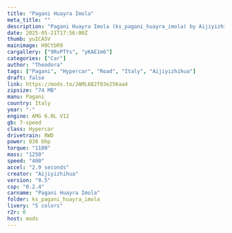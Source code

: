 ```yaml
---
title: "Pagani Huayra Imola"
meta_title: ""
description: "Pagani Huayra Imola (ks_pagani_huayra_imola) by Aijiyizhihua"
date: 2025-05-21T17:56:00Z
thumb: yuICA5V
mainimage: H9CtbR9
cargallery: ["9RvPTYs", "yKAE1m6"]
categories: ["Car"]
author: "Theodora"
tags: ["Pagani", "Hypercar", "Road", "Italy", "Aijiyizhihua"]
draft: false
link: https://mods.to/JAML682f03e256aa4
zipsize: "74 MB"
manu: Pagani
country: Italy
year: "-"
engine: AMG 6.0L V12
gb: 7-speed
class: Hypercar
drivetrain: RWD
power: 838 bhp 
torque: "1100"
mass: "1250"
speed: "400"
accel: "2.9 seconds"
creator: "Aijiyizhihua"
version: "0.5"
csp: "0.2.4"
carname: "Pagani Huayra Imola"
folder: ks_pagani_huayra_imola
livery: "5 colors"
r2r: 0
host: mods
---
```

